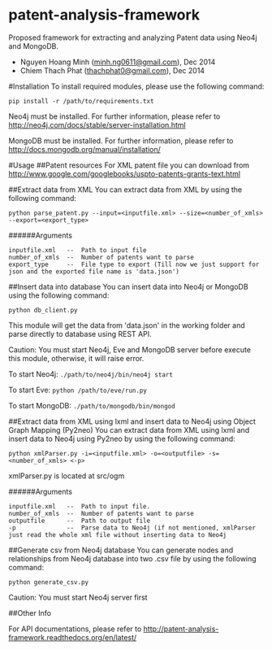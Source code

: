 patent-analysis-framework
=========================

Proposed framework for extracting and analyzing Patent data using Neo4j and MongoDB.

- Nguyen Hoang Minh (minh.ng0611@gmail.com), Dec 2014
- Chiem Thach Phat (thachphat0@gmail.com), Dec 2014

#Installation
To install required modules, please use the following command:

```pip install -r /path/to/requirements.txt```

Neo4j must be installed. For further information, please refer to http://neo4j.com/docs/stable/server-installation.html

MongoDB must be installed. For further information, please refer to http://docs.mongodb.org/manual/installation/

#Usage
##Patent resources
For XML patent file you can download from http://www.google.com/googlebooks/uspto-patents-grants-text.html

##Extract data from XML
You can extract data from XML by using the following command:

```python parse_patent.py --input=<inputfile.xml> --size=<number_of_xmls> --export=<export_type>```

######Arguments
```
inputfile.xml	--	Path to input file
number_of_xmls	--	Number of patents want to parse
export_type		--	File type to export (Till now we just support for json and the exported file name is 'data.json')
```

##Insert data into database
You can insert data into Neo4j or MongoDB using the following command:

```python db_client.py```

This module will get the data from 'data.json' in the working folder and parse directly to database using REST API.

Caution: You must start Neo4j, Eve and MongoDB server before execute this module, otherwise, it will raise error.

To start Neo4j: ```./path/to/neo4j/bin/neo4j start```

To start Eve: ```python /path/to/eve/run.py```

To start MongoDB: ```./path/to/mongodb/bin/mongod```

##Extract data from XML using lxml and insert data to Neo4j using Object Graph Mapping (Py2neo)
You can extract data from XML using lxml and insert data to Neo4j using Py2neo by using the following command:

```python xmlParser.py -i=<inputfile.xml> -o=<outputfile> -s=<number_of_xmls> <-p>```

xmlParser.py is located at src/ogm

######Arguments
```
inputfile.xml	--	Path to input file.
number_of_xmls	--	Number of patents want to parse
outputfile		--	Path to output file
-p				--	Parse data to Neo4j (if not mentioned, xmlParser just read the whole xml file without inserting data to Neo4j
```

##Generate csv from Neo4j database
You can generate nodes and relationships from Neo4j database into two .csv file by using the following command:

```python generate_csv.py```

Caution: You must start Neo4j server first

##Other Info

For API documentations, please refer to http://patent-analysis-framework.readthedocs.org/en/latest/


